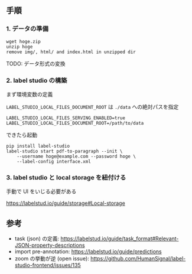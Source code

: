 ## 手順

### 1. データの準備

```
wget hoge.zip
unzip hoge
remove img/, html/ and index.html in unzipped dir
```

TODO: データ形式の変換

### 2. label studio の構築

まず環境変数の定義

`LABEL_STUDIO_LOCAL_FILES_DOCUMENT_ROOT` は `./data` への絶対パスを指定

```
LABEL_STUDIO_LOCAL_FILES_SERVING_ENABLED=true
LABEL_STUDIO_LOCAL_FILES_DOCUMENT_ROOT=/path/to/data
```

できたら起動

```
pip install label-studio
label-studio start pdf-to-paragraph --init \
    --username hoge@example.com --password hoge \
    --label-config interface.xml
```

### 3. label studio と local storage を紐付ける

手動で UI をいじる必要がある

https://labelstud.io/guide/storage#Local-storage

## 参考

- task (json) の定義: https://labelstud.io/guide/task_format#Relevant-JSON-property-descriptions
- import pre-annotation: https://labelstud.io/guide/predictions
- zoom の挙動が逆 (open issue): https://github.com/HumanSignal/label-studio-frontend/issues/135
